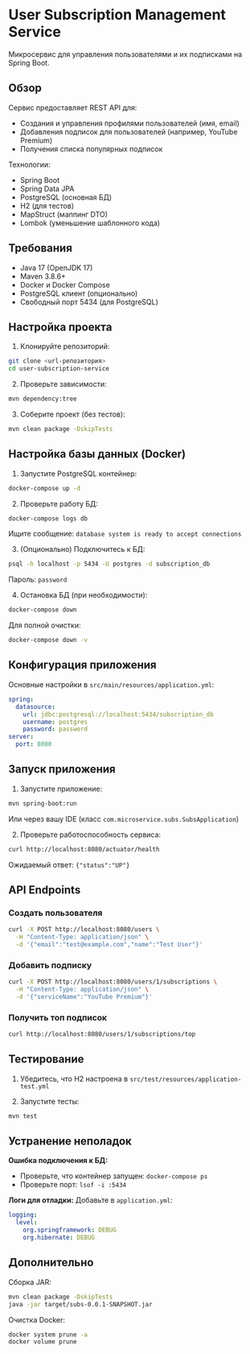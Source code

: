 # User Subscription Management Service

Микросервис для управления пользователями и их подписками на Spring Boot.

## Обзор

Сервис предоставляет REST API для:
- Создания и управления профилями пользователей (имя, email)
- Добавления подписок для пользователей (например, YouTube Premium)
- Получения списка популярных подписок

Технологии:
- Spring Boot
- Spring Data JPA
- PostgreSQL (основная БД)
- H2 (для тестов)
- MapStruct (маппинг DTO)
- Lombok (уменьшение шаблонного кода)

## Требования

- Java 17 (OpenJDK 17)
- Maven 3.8.6+
- Docker и Docker Compose
- PostgreSQL клиент (опционально)
- Свободный порт 5434 (для PostgreSQL)

## Настройка проекта

1. Клонируйте репозиторий:
```bash
git clone <url-репозитория>
cd user-subscription-service
```

2. Проверьте зависимости:
```bash
mvn dependency:tree
```

3. Соберите проект (без тестов):
```bash
mvn clean package -DskipTests
```

## Настройка базы данных (Docker)

1. Запустите PostgreSQL контейнер:
```bash
docker-compose up -d
```

2. Проверьте работу БД:
```bash
docker-compose logs db
```
Ищите сообщение: `database system is ready to accept connections`

3. (Опционально) Подключитесь к БД:
```bash
psql -h localhost -p 5434 -U postgres -d subscription_db
```
Пароль: `password`

4. Остановка БД (при необходимости):
```bash
docker-compose down
```
Для полной очистки:
```bash
docker-compose down -v
```

## Конфигурация приложения

Основные настройки в `src/main/resources/application.yml`:
```yaml
spring:
  datasource:
    url: jdbc:postgresql://localhost:5434/subscription_db
    username: postgres
    password: password
server:
  port: 8080
```

## Запуск приложения

1. Запустите приложение:
```bash
mvn spring-boot:run
```
Или через вашу IDE (класс `com.microservice.subs.SubsApplication`)

2. Проверьте работоспособность сервиса:
```bash
curl http://localhost:8080/actuator/health
```
Ожидаемый ответ: `{"status":"UP"}`

## API Endpoints

### Создать пользователя
```bash
curl -X POST http://localhost:8080/users \
  -H "Content-Type: application/json" \
  -d '{"email":"test@example.com","name":"Test User"}'
```

### Добавить подписку
```bash
curl -X POST http://localhost:8080/users/1/subscriptions \
  -H "Content-Type: application/json" \
  -d '{"serviceName":"YouTube Premium"}'
```

### Получить топ подписок
```bash
curl http://localhost:8080/users/1/subscriptions/top
```

## Тестирование

1. Убедитесь, что H2 настроена в `src/test/resources/application-test.yml`

2. Запустите тесты:
```bash
mvn test
```

## Устранение неполадок

**Ошибка подключения к БД:**
- Проверьте, что контейнер запущен: `docker-compose ps`
- Проверьте порт: `lsof -i :5434`

**Логи для отладки:**
Добавьте в `application.yml`:
```yaml
logging:
  level:
    org.springframework: DEBUG
    org.hibernate: DEBUG
```

## Дополнительно

Сборка JAR:
```bash
mvn clean package -DskipTests
java -jar target/subs-0.0.1-SNAPSHOT.jar
```

Очистка Docker:
```bash
docker system prune -a
docker volume prune
```